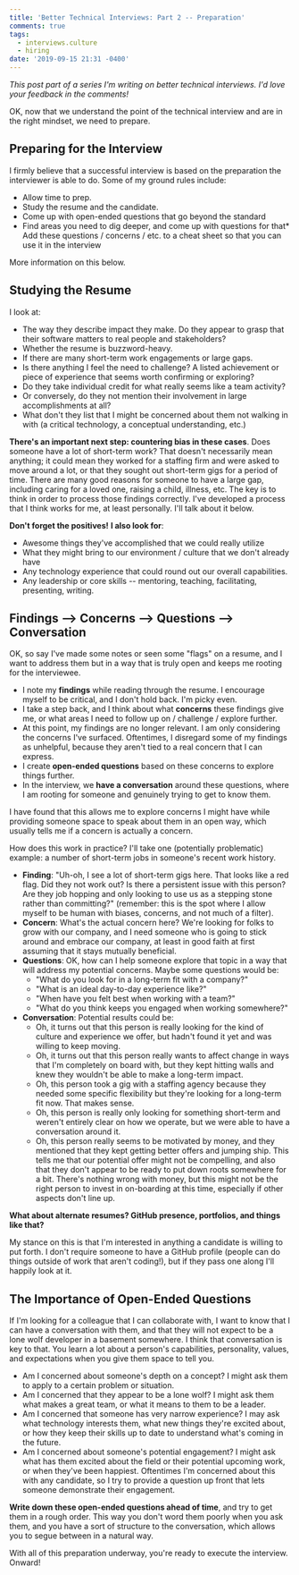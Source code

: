 ```yaml
---
title: 'Better Technical Interviews: Part 2 -- Preparation'
comments: true
tags:
  - interviews.culture
  - hiring
date: '2019-09-15 21:31 -0400'
---
```

_This post part of a series I'm writing on better technical interviews. I'd love your feedback in the comments!_

OK, now that we understand the point of the technical interview and are in the right mindset, we need to prepare.

## Preparing for the Interview

I firmly believe that a successful interview is based on the preparation the interviewer is able to do. Some of my ground rules include:

* Allow time to prep.
* Study the resume and the candidate.
* Come up with open-ended questions that go beyond the standard
* Find areas you need to dig deeper, and come up with questions for that* Add these questions / concerns / etc. to a cheat sheet so that you can use it in the interview

More information on this below.

## Studying the Resume

I look at:

* The way they describe impact they make. Do they appear to grasp that their software matters to real people and stakeholders?
* Whether the resume is buzzword-heavy.
* If there are many short-term work engagements or large gaps.
* Is there anything I feel the need to challenge? A listed achievement or piece of experience that seems worth confirming or exploring?
* Do they take individual credit for what really seems like a team activity?
* Or conversely, do they not mention their involvement in large accomplishments at all?
* What don't they list that I might be concerned about them not walking in with (a critical technology, a conceptual understanding, etc.)

**There's an important next step: countering bias in these cases**. Does someone have a lot of short-term work? That doesn't necessarily mean anything; it could mean they worked for a staffing firm and were asked to move around a lot, or that they sought out short-term gigs for a period of time. There are many good reasons for someone to have a large gap, including caring for a loved one, raising a child, illness, etc. 
The key is to think in order to process those findings correctly. I've developed a process that I think works for me, at least personally. I'll talk about it below.

**Don't forget the positives!** **I also look for**:

* Awesome things they've accomplished that we could really utilize
* What they might bring to our environment / culture that we don't already have
* Any technology experience that could round out our overall capabilities.
* Any leadership or core skills -- mentoring, teaching, facilitating, presenting, writing.

## Findings --> Concerns --> Questions --> Conversation

OK, so say I've made some notes or seen some "flags" on a resume, and I want to address them but in a way that is truly open and keeps me rooting for the interviewee.

* I note my **findings** while reading through the resume. I encourage myself to be critical, and I don't hold back. I'm picky even.
* I take a step back, and I think about what **concerns** these findings give me, or what areas I need to follow up on / challenge / explore further.
* At this point, my findings are no longer relevant. I am only considering the concerns I've surfaced. Oftentimes, I disregard some of my findings as unhelpful, because they aren't tied to a real concern that I can express.
* I create **open-ended questions** based on these concerns to explore things further.
* In the interview, we **have a conversation** around these questions, where I am rooting for someone and genuinely trying to get to know them.

I have found that this allows me to explore concerns I might have while providing someone space to speak about them in an open way, which usually tells me if a concern is actually a concern.

How does this work in practice? I'll take one (potentially problematic) example: a number of short-term jobs in someone's recent work history.

* **Finding**: "Uh-oh, I see a lot of short-term gigs here. That looks like a red flag. Did they not work out? Is there a persistent issue with this person? Are they job hopping and only looking to use us as a stepping stone rather than committing?" (remember: this is the spot where I allow myself to be human with biases, concerns, and not much of a filter).
* **Concern**: What's the actual concern here? We're looking for folks to grow with our company, and I need someone who is going to stick around and embrace our company, at least in good faith at first assuming that it stays mutually beneficial.
* **Questions**: OK, how can I help someone explore that topic in a way that will address my potential concerns. Maybe some questions would be:  
  * "What do you look for in a long-term fit with a company?"  
  * "What is an ideal day-to-day experience like?"
  * "When have you felt best when working with a team?"
  * "What do you think keeps you engaged when working somewhere?"
* **Conversation**: Potential results could be:
  * Oh, it turns out that this person is really looking for the kind of culture and experience we offer, but hadn't found it yet and was willing to keep moving.
  * Oh, it turns out that this person really wants to affect change in ways that I'm completely on board with, but they kept hitting walls and knew they wouldn't be able to make a long-term impact.  
  * Oh, this person took a gig with a staffing agency because they needed some specific flexibility but they're looking for a long-term fit now. That makes sense.  
  * Oh, this person is really only looking for something short-term and weren't entirely clear on how we operate, but we were able to have a conversation around it.  
  * Oh, this person really seems to be motivated by money, and they mentioned that they kept getting better offers and jumping ship. This tells me that our potential offer might not be compelling, and also that they don't appear to be ready to put down roots somewhere for a bit. There's nothing wrong with money, but this might not be the right person to invest in on-boarding at this time, especially if other aspects don't line up.

**What about alternate resumes? GitHub presence, portfolios, and things like that?**

My stance on this is that I'm interested in anything a candidate is willing to put forth. I don't require someone to have a GitHub profile (people can do things outside of work that aren't coding!), but if they pass one along I'll happily look at it.

## The Importance of Open-Ended Questions

If I'm looking for a colleague that I can collaborate with, I want to know that I can have a conversation with them, and that they will not expect to be a lone wolf developer in a basement somewhere. I think that conversation is key to that. You learn a lot about a person's capabilities, personality, values, and expectations when you give them space to tell you.

* Am I concerned about someone's depth on a concept? I might ask them to apply to a certain problem or situation.
* Am I concerned that they appear to be a lone wolf? I might ask them what makes a great team, or what it means to them to be a leader.
* Am I concerned that someone has very narrow experience? I may ask what technology interests them, what new things they're excited about, or how they keep their skills up to date to understand what's coming in the future.
* Am I concerned about someone's potential engagement? I might ask what has them excited about the field or their potential upcoming work, or when they've been happiest. Oftentimes I'm concerned about this with any candidate, so I try to provide a question up front that lets someone demonstrate their engagement.

**Write down these open-ended questions ahead of time**, and try to get them in a rough order. This way you don't word them poorly when you ask them, and you have a sort of structure to the conversation, which allows you to segue between in a natural way.

With all of this preparation underway, you're ready to execute the interview. Onward!
